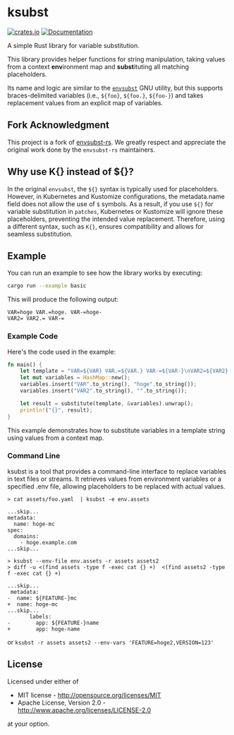 # ksubst

[![crates.io](https://img.shields.io/crates/v/envsubst.svg)](https://crates.io/crates/envsubst)
[![Documentation](https://docs.rs/envsubst/badge.svg)](https://docs.rs/envsubst)

A simple Rust library for variable substitution.

This library provides helper functions for string manipulation,
taking values from a context **env**ironment map and **subst**ituting
all matching placeholders.

Its name and logic are similar to the [`envsubst`] GNU utility, but this supports braces-delimited variables (i.e., `${foo}`, `${foo.}`, `${foo-}`) and takes replacement values from an explicit map of variables.


[`envsubst`]: https://www.gnu.org/software/gettext/manual/html_node/envsubst-Invocation.html

## Fork Acknowledgment

This project is a fork of [envsubst-rs](https://github.com/coreos/envsubst-rs). We greatly respect and appreciate the original work done by the `envsubst-rs` maintainers.

## Why use K{} instead of ${}?

In the original `envsubst`, the `${}` syntax is typically used for placeholders. However, in Kubernetes and Kustomize configurations, the metadata.name field does not allow the use of `$` symbols. As a result, if you use `${}` for variable substitution in `patches`, Kubernetes or Kustomize will ignore these placeholders, preventing the intended value replacement. Therefore, using a different syntax, such as `K{}`, ensures compatibility and allows for seamless substitution.

## Example

You can run an example to see how the library works by executing:

```bash
cargo run --example basic
```

This will produce the following output:

```
VAR=hoge VAR.=hoge. VAR-=hoge-
VAR2= VAR2.= VAR-=
```

### Example Code

Here's the code used in the example:

```rust
fn main() {
    let template = "VAR=${VAR} VAR.=${VAR.} VAR-=${VAR-}\nVAR2=${VAR2} VAR2.=${VAR2.} VAR-=${VAR2-}";
    let mut variables = HashMap::new();
    variables.insert("VAR".to_string(), "hoge".to_string());
    variables.insert("VAR2".to_string(), "".to_string());

    let result = substitute(template, &variables).unwrap();
    println!("{}", result);
}
```

This example demonstrates how to substitute variables in a template string using values from a context map.

### Command Line

ksubst is a tool that provides a command-line interface to replace variables in text files or streams. It retrieves values from environment variables or a specified .env file, allowing placeholders to be replaced with actual values.


```shell
> cat assets/foo.yaml  | ksubst -e env.assets

...skip...
metadata:
  name: hoge-mc
spec:
  domains:
    - hoge.example.com
...skip...
```

```shell
> ksubst --env-file env.assets -r assets assets2
> diff -u <(find assets -type f -exec cat {} +)  <(find assets2 -type f -exec cat {} +)

...skip...
 metadata:
-  name: ${FEATURE-}mc
+  name: hoge-mc
...skip...
       labels:
-        app: ${FEATURE-}name
+        app: hoge-name
```

or `ksubst -r assets assets2 --env-vars 'FEATURE=hoge2,VERSION=123'`

## License

Licensed under either of

* MIT license - <http://opensource.org/licenses/MIT>
* Apache License, Version 2.0 - <http://www.apache.org/licenses/LICENSE-2.0>

at your option.
